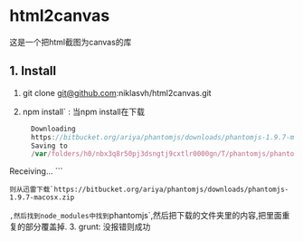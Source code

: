 # html2canvas

这是一个把html截图为canvas的库

## 1. Install

1. git clone git@github.com:niklasvh/html2canvas.git
2. npm install` : 当npm install在下载

    ```javascript
      Downloading
      https://bitbucket.org/ariya/phantomjs/downloads/phantomjs-1.9.7-macosx.zip
      Saving to 
      /var/folders/h0/nbx3q8r50pj3dsngtj9cxtlr0000gn/T/phantomjs/phantomjs-1.9.7-macosx.zip
  Receiving...
    ```
    
    则从迅雷下载`https://bitbucket.org/ariya/phantomjs/downloads/phantomjs-1.9.7-macosx.zip
`,然后找到node_modules中找到`phantomjs`,然后把下载的文件夹里的内容,把里面重复的部分覆盖掉.
3. grunt: 没报错则成功



